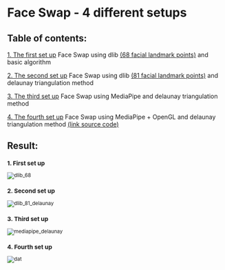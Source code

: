 # **Face Swap - 4 different setups**

## Table of contents:

[1. The first set up](https://github.com/khoi03/Face-Swap-4-different-setups#1-first-set-up) Face Swap using dlib [(68 facial landmark points)](https://drive.google.com/file/d/1nZX8Muq_MMuEECog0z-dCKupRVyjZsG4/view?usp=sharing) and basic algorithm

[2. The second set up](https://github.com/khoi03/Face-Swap-4-different-setups#2-second-set-up) Face Swap using dlib [(81 facial landmark points)](https://drive.google.com/file/d/1dThWZRVdhdfP0_IBrR2JdJGaxBf_T6T4/view?usp=sharing) and delaunay triangulation method

[3. The third set up](https://github.com/khoi03/Face-Swap-4-different-setups#3-third-set-up) Face Swap using MediaPipe and delaunay triangulation method

[4. The fourth set up](https://github.com/khoi03/Face-Swap-4-different-setups#4-fourth-set-up) Face Swap using MediaPipe + OpenGL and delaunay triangulation method [(link source code)](https://github.com/MarekKowalski/FaceSwap)


## **Result:**
<sub>
 
### 1. **First set up**
![dlib_68](https://user-images.githubusercontent.com/80579165/210616291-f002a442-ccee-4b1b-94dc-74d276e29ef4.gif)
  
### 2. **Second set up**
![dlib_81_delaunay](https://user-images.githubusercontent.com/80579165/210616199-fa535949-d31a-45b3-81b8-1abbb2c73b0f.gif)
  
### 3. **Third set up**
![mediapipe_delaunay](https://user-images.githubusercontent.com/80579165/210616260-f25a41a6-43d4-4eba-bb03-38c83bbf09af.gif)

### 4. **Fourth set up**
![dat](https://user-images.githubusercontent.com/80579165/210705037-f33758e1-d365-42ca-9faf-fd4ae37c99da.gif)

</sub>
